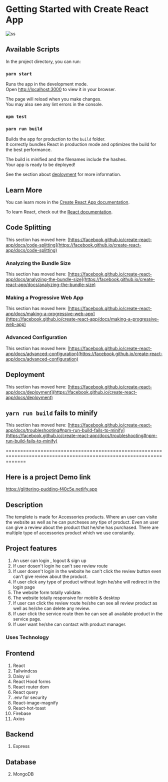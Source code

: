 # Getting Started with Create React App

![ss](https://user-images.githubusercontent.com/91420693/222044955-63838746-ebca-42c3-adcc-39e325ddaf6c.png)


## Available Scripts

In the project directory, you can run:

### `yarn start`

Runs the app in the development mode.\
Open [http://localhost:3000](http://localhost:3000) to view it in your browser.

The page will reload when you make changes.\
You may also see any lint errors in the console.

### `npm test`


### `yarn run build`

Builds the app for production to the `build` folder.\
It correctly bundles React in production mode and optimizes the build for the best performance.

The build is minified and the filenames include the hashes.\
Your app is ready to be deployed!

See the section about [deployment](https://facebook.github.io/create-react-app/docs/deployment) for more information.


## Learn More

You can learn more in the [Create React App documentation](https://facebook.github.io/create-react-app/docs/getting-started).

To learn React, check out the [React documentation](https://reactjs.org/).

## Code Splitting

This section has moved here: [https://facebook.github.io/create-react-app/docs/code-splitting](https://facebook.github.io/create-react-app/docs/code-splitting)

### Analyzing the Bundle Size

This section has moved here: [https://facebook.github.io/create-react-app/docs/analyzing-the-bundle-size](https://facebook.github.io/create-react-app/docs/analyzing-the-bundle-size)

### Making a Progressive Web App

This section has moved here: [https://facebook.github.io/create-react-app/docs/making-a-progressive-web-app](https://facebook.github.io/create-react-app/docs/making-a-progressive-web-app)

### Advanced Configuration

This section has moved here: [https://facebook.github.io/create-react-app/docs/advanced-configuration](https://facebook.github.io/create-react-app/docs/advanced-configuration)

## Deployment

This section has moved here: [https://facebook.github.io/create-react-app/docs/deployment](https://facebook.github.io/create-react-app/docs/deployment)

## `yarn run build` fails to minify

This section has moved here: [https://facebook.github.io/create-react-app/docs/troubleshooting#npm-run-build-fails-to-minify](https://facebook.github.io/create-react-app/docs/troubleshooting#npm-run-build-fails-to-minify)

===================================================================================================================
## Here is a project Demo link
https://glittering-pudding-f40c5e.netlify.app

## Description 
The templete is made for Accessories products. Where an user can visite the website as well as he can purcheses any tipe of product. Even an user can give a review about the product that he/she has purchased. There are multiple type of accessories product which we use constantly.

## Project features 
1. An user can login , logout & sign up 
2. If user dosen't login he can't see review route 
3. If user dosen't login in the website he can't click the review button even can't give review about the product.
4. If user click any type of product without login he/she will redirect in the login page
5. The website form totally validate.
6. The website totally responsive for mobile & desktop
7. If user can click the review route he/she can see all review product as well as he/she can delete any review.
8. If user click the service route then he can see all available product in the service page.
9. If user want he/she can contact with product manager.

### Uses Technology 

## Frontend 
1. React
2. Tailwindcss 
3. Daisy ui
4. React Hood forms
5. React router dom
6. React query
7. .env for security 
8. React-image-magnify
9. React-hot-toast
10. Firebase
11. Axios

## Backend
1. Express
## Database
2. MongoDB 
